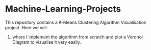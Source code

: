 # Machine-Learning-Projects
This repository contains a K-Means Clustering Algorithm Visualisation project. Here we will:
1) where I implement the algorithm from scratch and plot a Voronoi Diagram to visualise it very easily.
